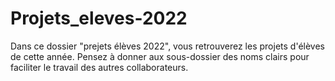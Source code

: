 # Projets_eleves-2022
Dans ce dossier "prejets élèves 2022", vous retrouverez les projets d'élèves de cette année.
Pensez à donner aux sous-dossier des noms clairs pour faciliter le travail des autres collaborateurs.

